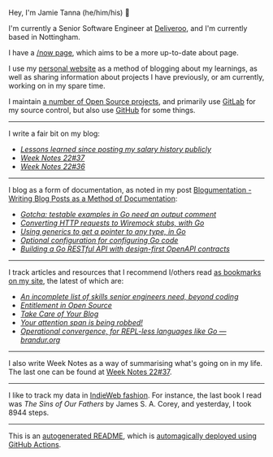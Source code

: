 Hey, I'm Jamie Tanna (he/him/his) 👋

I'm currently a Senior Software Engineer at [Deliveroo](https://deliveroo.engineering/), and I'm currently based in Nottingham.

I have a [/now page](https://www.jvt.me/now/?utm_campaign=github-jamietanna), which aims to be a more up-to-date about page.

I use my [personal website](https://www.jvt.me/?utm_campaign=github-jamietanna) as a method of blogging about my learnings, as well as sharing information about projects I have previously, or am currently, working on in my spare time.

I maintain [a number of Open Source projects](https://www.jvt.me/open-source/?utm_campaign=github-jamietanna), and primarily use [GitLab](https://gitlab.com/jamietanna) for my source control, but also use [GitHub](https://github.com/jamietanna) for some things.

---

I write a fair bit on my blog:


- [_Lessons learned since posting my salary history publicly_](https://www.jvt.me/posts/2022/09/21/year-later-salary-history/?utm_campaign=github-jamietanna)
- [_Week Notes 22#37_](https://www.jvt.me/week-notes/2022/37/?utm_campaign=github-jamietanna)
- [_Week Notes 22#36_](https://www.jvt.me/week-notes/2022/36/?utm_campaign=github-jamietanna)

---

I blog as a form of documentation, as noted in my post [Blogumentation - Writing Blog Posts as a Method of Documentation](https://www.jvt.me/posts/2017/06/25/blogumentation/?utm_campaign=github-jamietanna):


- [_Gotcha: testable examples in Go need an output comment_](https://www.jvt.me/posts/2022/08/30/gotcha-go-example-comment/?utm_campaign=github-jamietanna)
- [_Converting HTTP requests to Wiremock stubs, with Go_](https://www.jvt.me/posts/2022/08/12/wiremock-from-http/?utm_campaign=github-jamietanna)
- [_Using generics to get a pointer to any type, in Go_](https://www.jvt.me/posts/2022/07/29/go-pointer-generic/?utm_campaign=github-jamietanna)
- [_Optional configuration for configuring Go code_](https://www.jvt.me/posts/2022/07/22/go-optional-options/?utm_campaign=github-jamietanna)
- [_Building a Go RESTful API with design-first OpenAPI contracts_](https://www.jvt.me/posts/2022/07/12/go-openapi-server/?utm_campaign=github-jamietanna)

---

I track articles and resources that I recommend I/others read [as bookmarks on my site](https://www.jvt.me/kind/bookmarks/?utm_campaign=github-jamietanna), the latest of which are:


- [_An incomplete list of skills senior engineers need, beyond coding_](https://skamille.medium.com/an-incomplete-list-of-skills-senior-engineers-need-beyond-coding-8ed4a521b29f?utm_campaign=github-jamietanna)
- [_Entitlement in Open Source_](https://mikemcquaid.com/entitlement-in-open-source/?utm_campaign=github-jamietanna)
- [_Take Care of Your Blog_](https://www.robinrendle.com/notes/take-care-of-your-blog-/?utm_campaign=github-jamietanna)
- [_Your attention span is being robbed!_](https://unstructed.tech/2022/09/07/your-attention-span-is-being-robbed/?utm_campaign=github-jamietanna)
- [_Operational convergence, for REPL-less languages like Go — brandur.org_](https://brandur.org/fragments/operational-convergence?utm_campaign=github-jamietanna)

---

I also write Week Notes as a way of summarising what's going on in my life. The last one can be found at [Week Notes 22#37](https://www.jvt.me/week-notes/2022/37/?utm_campaign=github-jamietanna).

---

I like to track my data in [IndieWeb fashion](https://indieweb.org/why). For instance, the last book I read was _The Sins of Our Fathers_ by James S. A. Corey, and yesterday, I took 8944 steps.

---
This is an [autogenerated README](https://www.jvt.me/posts/2022/01/12/autogenerated-profile-readme/?utm_campaign=github-jamietanna), which is [automagically deployed using GitHub Actions](https://github.com/jamietanna/jamietanna/blob/main/.github/workflows/rebuild.yml).
